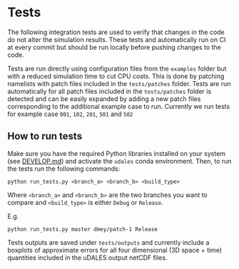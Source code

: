 # Tests

The following integration tests are used to verify that changes in the code do not alter the simulation results. These tests and automatically run on CI at every commit but should be run locally before pushing changes to the code.

Tests are run directly using configuration files from the `examples` folder but with a reduced simulation time to cut CPU costs. This is done by patching namelists with patch files included in the  `tests/patches` folder. Tests are run automatically for all patch files included in the `tests/patches` folder is detected and can be easily expanded by adding a new patch files corresponding to the additional example case to run. Currently we run tests for example case `001`, `102`, `201`, `501` and `502` 

## How to run tests

Make sure you have the required Python libraries installed on your system (see [DEVELOP.md](../DEVELOP.md)) and activate the `udales` conda environment. Then, to run the tests run the following commands:

```
python run_tests.py <branch_a> <branch_b> <build_type>
```

Where `<branch_a>` and `<branch_b>` are the two branches you want to compare and `<build_type>` is either `Debug` or `Release`.

E.g.
```
python run_tests.py master dmey/patch-1 Release
```

Tests outputs are saved under `tests/outputs` and currently include a boxplots of approximate errors for all four dimensional (3D space + time) quantities included in the uDALES output netCDF files.

